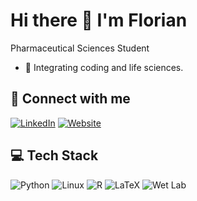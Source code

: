 # Hi there 👋 I'm Florian

Pharmaceutical Sciences Student

- 🌱 Integrating coding and life sciences.

## 🔗 Connect with me
[![LinkedIn](https://img.shields.io/badge/LinkedIn-0077B5?style=for-the-badge&logo=LinkedIn&logoColor=white)](https://linkedin.com/in/friesenegger)
[![Website](https://img.shields.io/badge/Website-4CAF50?style=for-the-badge&logo=Google-Chrome&logoColor=white)](https://friesenegger.xyz)

## 💻 Tech Stack
![Python](https://img.shields.io/badge/Python-eab308?style=for-the-badge&logo=Python&logoColor=white)
![Linux](https://img.shields.io/badge/Linux-eab308?style=for-the-badge&logo=Linux&logoColor=white)
![R](https://img.shields.io/badge/R-22c55e?style=for-the-badge&logo=R&logoColor=white)
![LaTeX](https://img.shields.io/badge/LaTeX-22c55e?style=for-the-badge&logo=LaTeX&logoColor=white)
![Wet Lab](https://img.shields.io/badge/Wet_Lab-3b82f6?style=for-the-badge&logo=Wet_Lab&logoColor=white)

<!--
**frieseneggerf/frieseneggerf** is a ✨ _special_ ✨ repository because its `README.md` (this file) appears on your GitHub profile.

Here are some ideas to get you started:

- 🔭 I’m currently working on ...
- 🌱 I’m currently learning ...
- 👯 I’m looking to collaborate on ...
- 🤔 I’m looking for help with ...
- 💬 Ask me about ...
- 📫 How to reach me: ...
- 😄 Pronouns: ...
- ⚡ Fun fact: ...
-->
